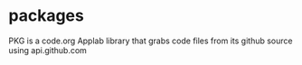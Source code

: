 # packages
PKG is a code.org Applab library that grabs code files from its github source using api.github.com
